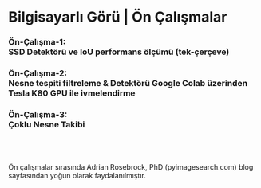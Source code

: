 # Bilgisayarlı Görü | Ön Çalışmalar
### Ön-Çalışma-1: <br>SSD Detektörü ve IoU performans ölçümü (tek-çerçeve)

### Ön-Çalışma-2: <br>Nesne tespiti filtreleme & Detektörü Google Colab üzerinden Tesla K80 GPU ile ivmelendirme

### Ön-Çalışma-3: <br>Çoklu Nesne Takibi


<br><br><br>
Ön çalışmalar sırasında Adrian Rosebrock, PhD (pyimagesearch.com) blog sayfasından yoğun olarak faydalanılmıştır.
